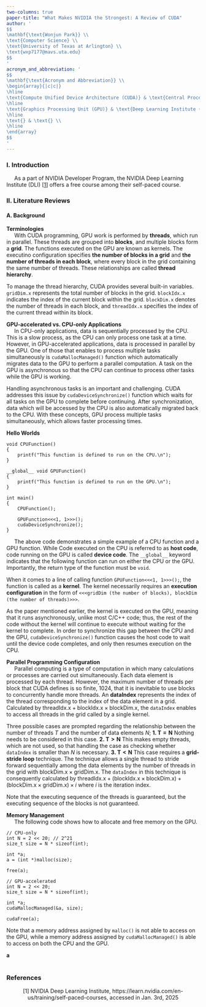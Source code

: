 ```yaml
---
two-columns: true
paper-title: "What Makes NVIDIA the Strongest: A Review of CUDA"
author: '
$$
\mathbf{\text{Wonjun Park}} \\
\text{Computer Science} \\
\text{University of Texas at Arlington} \\
\text{wxp7177@mavs.uta.edu}
$$
'
acronym_and_abbreviation: '
$$
\mathbf{\text{Acronym and Abbreviation}} \\
\begin{array}{|c|c|}
\hline
\text{Compute Unified Device Architecture (CUDA)} & \text{Central Processing Unit (CPU)} \\
\hline
\text{Graphics Processing Unit (GPU)} & \text{Deep Learning Institute (DLI)} \\
\hline
\text{} & \text{} \\
\hline
\end{array}
$$
'
---
```


### I. Introduction

$\quad$ As a part of NVIDIA Developer Program, the NVIDIA Deep Learning Institute (DLI) [[1](#mjx-eqn-1)] offers a free course among their self-paced course.

### II. Literature Reviews

#### A. Background

**Terminologies** \
$\quad$ With CUDA programming, GPU work is performed by **threads**, which run in parallel. These threads are grouped into **blocks**, and multiple blocks form a **grid**. The functions executed on the GPU are known as kernels. The executino configuration specifies **the number of blocks in a grid** and **the number of threads in each block**, where every block in the grid containing the same number of threads. These relationships are called **thread hierarchy**.

To manage the thread hierarchy, CUDA provides several built-in variables. `gridDim.x` represents the total number of blocks in the grid. `blockIdx.x` indicates the index of the current block within the grid. `blockDim.x` denotes the number of threads in each block, and `threadIdx.x` specifies the index of the current thread within its block.

**GPU-accelerated vs. CPU-only Applications** \
$\quad$ In CPU-only applications, data is sequentially processed by the CPU. This is a slow process, as the CPU can only process one task at a time. However, in GPU-accelerated applications, data is processed in parallel by the GPU. One of those that enables to process multiple tasks simultaneously is `cudaMallocManaged()` function which automatically migrates data to the GPU to perform a parallel computation. A task on the GPU is asynchronous so that the CPU can continue to process other tasks while the GPU is working.

Handling asynchronous tasks is an important and challenging. CUDA addresses this issue by `cudaDeviceSynchronize()` function which waits for all tasks on the GPU to complete before continuing. After synchronization, data which will be accessed by the CPU is also automatically migrated back to the CPU. With these concepts, GPU process multiple tasks simultaneously, which allows faster processing times.

**Hello Worlds**

``` cuda
void CPUFunction()
{
    printf("This function is defined to run on the CPU.\n");
}

__global__ void GPUFunction()
{
    printf("This function is defined to run on the GPU.\n");
}

int main()
{
    CPUFunction();

    GPUFunction<<<1, 1>>>();
    cudaDeviceSynchronize();
}
```

$\quad$ The above code demonstrates a simple example of a CPU function and a GPU function. While Code executed on the CPU is referred to as **host code**, code running on the GPU is called **device code**. The `__global__` keyword indicates that the following function can run on either the CPU or the GPU. Importantly, the return type of the function must be `void`.

When it comes to a line of calling function `GPUFunction<<<1, 1>>>();`, the function is called as a **kernel**. The kernel necessarily requires an **execution configuration** in the form of `<<<gridDim (the number of blocks), blockDim (the number of threads)>>>`.

As the paper mentioned earlier, the kernel is executed on the GPU, meaning that it runs asynchronously, unlike most C/C++ code; thus, the rest of the code without the kernel will continue to execute without waiting for the kernel to complete. In order to synchronize this gap between the CPU and the GPU, `cudaDeviceSynchronize()` function causes the host code to wait until the device code completes, and only then resumes execution on the CPU.

**Parallel Programming Configuration** \
$\quad$ Parallel computing is a type of computation in which many calculations or processes are carried out simultaneously. Each data element is processed by each thread. However, the maximum number of threads per block that CUDA defines is so finite, 1024, that it is inevitable to use blocks to concurrently handle more threads. An **dataIndex** represents the index of the thread corresponding to the index of the data element in a grid. Calculated by $\text{threadIdx.x} + \text{blockIdx.x} \times \text{blockDim.x}$, the `dataIndex` enables to access all threads in the grid called by a single kernel.

Three possible cases are prompted regarding the relationship between the number of threads $T$ and the number of data elements $N$; **1. $\mathbf{T = N}$** Nothing needs to be considered in this case. **2. $\mathbf{T \gt N}$** This makes empty threads, which are not used, so that handling the case as checking whether `dataIndex` is smaller than $N$ is necessary. **3. $\mathbf{T \lt N}$** This case requires a **grid-stride loop** technique. The technique allows a single thread to stride forward sequentially among the data elements by the number of threads in the grid with $\text{blockDim.x} \times \text{gridDim.x}$. The `dataIndex` in this technique is consequently calculated by $\text{threadIdx.x} + (\text{blockIdx.x} \times \text{blockDim.x}) + (\text{blockDim.x} \times \text{gridDim.x}) \times i$ where $i$ is the iteration index.

Note that the executing sequence of the threads is guaranteed, but the executing sequence of the blocks is not guaranteed.

**Memory Management** \
$\quad$ The following code shows how to allocate and free memory on the GPU.

``` cuda
// CPU-only
int N = 2 << 20; // 2^21
size_t size = N * sizeof(int);

int *a;
a = (int *)malloc(size);

free(a);

// GPU-accelerated
int N = 2 << 20;
size_t size = N * sizeof(int);

int *a;
cudaMallocManaged(&a, size);

cudaFree(a);
```

Note that a memory address assigned by `malloc()` is not able to access on the GPU, while a memory address assigned by `cudaMallocManaged()` is able to access on both the CPU and the GPU.

**a** \
$\quad$






### References

$$\tag*{}\label{1} \text{[1] NVIDIA Deep Learning Institute, https://learn.nvidia.com/en-us/training/self-paced-courses, accessed in Jan. 3rd, 2025}$$
